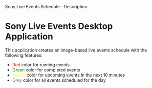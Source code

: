 <!DOCTYPE html>
<html>
<head>
<h>Sony Live Events Schedule - Description</h>
</head>
<body>

<h1>Sony Live Events Desktop Application</h1>

<p>This application creates an image-based live events schedule with the following features:</p>

<ul>
  <li><span style="color: red;">Red</span> color for running events</li>
  <li><span style="color: green;">Green</span> color for completed events</li>
  <li><span style="color: yellow;">Yellow</span> color for upcoming events in the next 10 minutes</li>
  <li><span style="color: grey;">Grey</span> color for all events scheduled for the day</li>
</ul>

</body>
</html>
